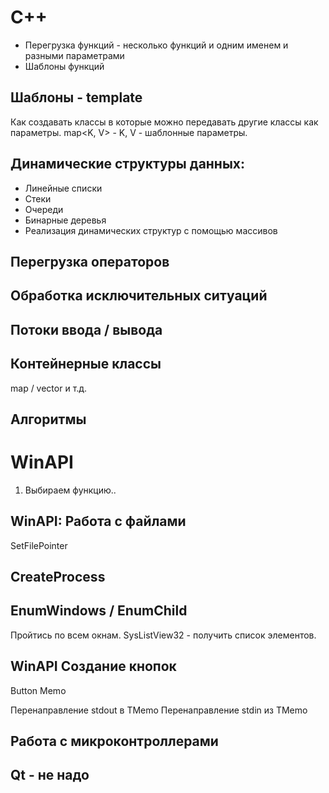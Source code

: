 С++
===

* Перегрузка функций - несколько функций и одним именем и разными параметрами  
* Шаблоны функций 

Шаблоны - template
------------------ 
Как создавать классы в которые можно передавать другие классы как параметры.
map<K, V> - K, V - шаблонные параметры.

Динамические структуры данных:
------------------------------
* Линейные списки
* Стеки
* Очереди
* Бинарные деревья
* Реализация динамических структур с помощью массивов

Перегрузка операторов
---------------------

Обработка исключительных ситуаций
---------------------------------

Потоки ввода / вывода
---------------------

Контейнерные классы 
-------------------
map / vector и т.д.

Алгоритмы
---------

WinAPI
======
1. Выбираем функцию..



WinAPI: Работа с файлами
------------------------

                                                                            
SetFilePointer

CreateProcess
-------------

EnumWindows / EnumChild
-----------------------
Пройтись по всем окнам.
SysListView32 - получить список элементов.

WinAPI Создание кнопок
----------------------
Button
Memo

Перенаправление stdout в TMemo
Перенаправление stdin из TMemo

Работа с микроконтроллерами
---------------------------

Qt - не надо
------------




